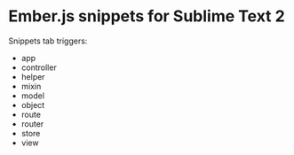 Ember.js snippets for Sublime Text 2
====================================

Snippets tab triggers:

- app
- controller
- helper
- mixin
- model
- object
- route
- router
- store
- view
